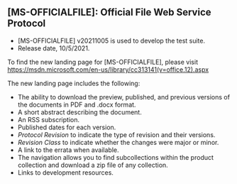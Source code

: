 ## [MS-OFFICIALFILE]: Official File Web Service Protocol
- [MS-OFFICIALFILE] v20211005 is used to develop the test suite.
- Release date, 10/5/2021.

To find the new landing page for [MS-OFFICIALFILE], please visit https://msdn.microsoft.com/en-us/library/cc313141(v=office.12).aspx

The new landing page includes the following:
- The ability to download the preview, published, and previous versions of the documents in PDF and .docx format.
- A short abstract describing the document.
- An RSS subscription.
- Published dates for each version.
- *Protocol Revision* to indicate the type of revision and their versions.
- *Revision Class* to indicate whether the changes were major or minor.
- A link to the errata when available.
- The navigation allows you to find subcollections within the product collection and download a zip file of any collection.
- Links to development resources.